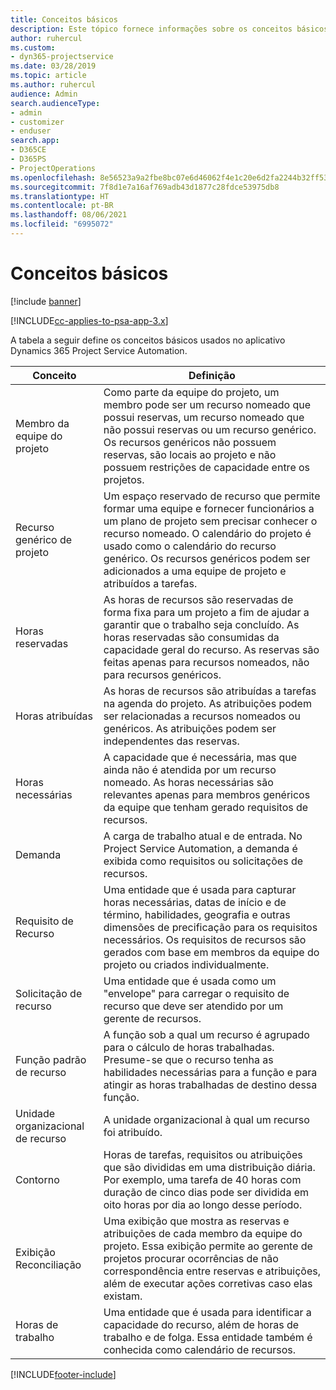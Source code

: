 ```yaml
---
title: Conceitos básicos
description: Este tópico fornece informações sobre os conceitos básicos de gerenciamento de recursos no Project Service Automation.
author: ruhercul
ms.custom:
- dyn365-projectservice
ms.date: 03/28/2019
ms.topic: article
ms.author: ruhercul
audience: Admin
search.audienceType:
- admin
- customizer
- enduser
search.app:
- D365CE
- D365PS
- ProjectOperations
ms.openlocfilehash: 8e56523a9a2fbe8bc07e6d46062f4e1c20e6d2fa2244b32ff53e96d898b0086c
ms.sourcegitcommit: 7f8d1e7a16af769adb43d1877c28fdce53975db8
ms.translationtype: HT
ms.contentlocale: pt-BR
ms.lasthandoff: 08/06/2021
ms.locfileid: "6995072"
---
```

# <a name="key-concepts"></a>Conceitos básicos

[!include [banner](../includes/psa-now-project-operations.md)]

[!INCLUDE[cc-applies-to-psa-app-3.x](../includes/cc-applies-to-psa-app-3x.md)]

A tabela a seguir define os conceitos básicos usados no aplicativo Dynamics 365 Project Service Automation.

| Conceito                    | Definição |
|----------------------------|------------|
| Membro da equipe do projeto        | Como parte da equipe do projeto, um membro pode ser um recurso nomeado que possui reservas, um recurso nomeado que não possui reservas ou um recurso genérico. Os recursos genéricos não possuem reservas, são locais ao projeto e não possuem restrições de capacidade entre os projetos. |
| Recurso genérico de projeto   | Um espaço reservado de recurso que permite formar uma equipe e fornecer funcionários a um plano de projeto sem precisar conhecer o recurso nomeado. O calendário do projeto é usado como o calendário do recurso genérico. Os recursos genéricos podem ser adicionados a uma equipe de projeto e atribuídos a tarefas. |
| Horas reservadas               | As horas de recursos são reservadas de forma fixa para um projeto a fim de ajudar a garantir que o trabalho seja concluído. As horas reservadas são consumidas da capacidade geral do recurso. As reservas são feitas apenas para recursos nomeados, não para recursos genéricos. |
| Horas atribuídas             | As horas de recursos são atribuídas a tarefas na agenda do projeto. As atribuições podem ser relacionadas a recursos nomeados ou genéricos. As atribuições podem ser independentes das reservas. |
| Horas necessárias             | A capacidade que é necessária, mas que ainda não é atendida por um recurso nomeado. As horas necessárias são relevantes apenas para membros genéricos da equipe que tenham gerado requisitos de recursos. |
| Demanda                     | A carga de trabalho atual e de entrada. No Project Service Automation, a demanda é exibida como requisitos ou solicitações de recursos. |
| Requisito de Recurso       | Uma entidade que é usada para capturar horas necessárias, datas de início e de término, habilidades, geografia e outras dimensões de precificação para os requisitos necessários. Os requisitos de recursos são gerados com base em membros da equipe do projeto ou criados individualmente. |
| Solicitação de recurso           | Uma entidade que é usada como um "envelope" para carregar o requisito de recurso que deve ser atendido por um gerente de recursos. |
| Função padrão de recurso      | A função sob a qual um recurso é agrupado para o cálculo de horas trabalhadas. Presume-se que o recurso tenha as habilidades necessárias para a função e para atingir as horas trabalhadas de destino dessa função. |
| Unidade organizacional de recurso | A unidade organizacional à qual um recurso foi atribuído. |
| Contorno                    | Horas de tarefas, requisitos ou atribuições que são divididas em uma distribuição diária. Por exemplo, uma tarefa de 40 horas com duração de cinco dias pode ser dividida em oito horas por dia ao longo desse período. |
| Exibição Reconciliação        | Uma exibição que mostra as reservas e atribuições de cada membro da equipe do projeto. Essa exibição permite ao gerente de projetos procurar ocorrências de não correspondência entre reservas e atribuições, além de executar ações corretivas caso elas existam. |
| Horas de trabalho                 | Uma entidade que é usada para identificar a capacidade do recurso, além de horas de trabalho e de folga. Essa entidade também é conhecida como calendário de recursos. |


[!INCLUDE[footer-include](../includes/footer-banner.md)]